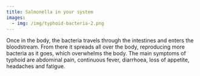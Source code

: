 ```yaml
---
title: Salmonella in your system
images:
  - img: /img/typhoid-bacteria-2.png
---
```

Once in the body, the bacteria travels through the intestines and enters the bloodstream. From there it spreads all over the body, reproducing more bacteria as it goes, which overwhelms the body. The main symptoms of typhoid are abdominal pain, continuous fever, diarrhoea, loss of appetite, headaches and fatigue.